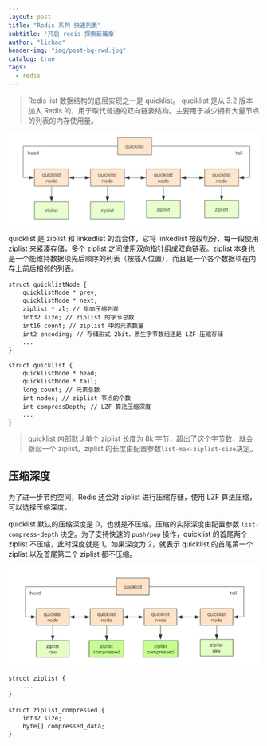 ```yaml
---
layout: post
title: "Redis 系列 快速列表"
subtitle: '开启 redis 探索新篇章'
author: "lichao"
header-img: "img/post-bg-rwd.jpg"
catalog: true
tags:
  - redis 
---
```


> Redis list 数据结构的底层实现之一是 quicklist。 quciklist 是从 3.2 版本加入 Redis 的，用于取代普通的双向链表结构。主要用于减少拥有大量节点的列表的内存使用量。

![快速列表](/img/redis/quicklist.png)

quicklist 是 ziplist 和 linkedlist 的混合体，它将 linkedlist 按段切分，每一段使用 ziplist 来紧凑存储，多个 ziplist 之间使用双向指针组成双向链表。ziplist 本身也是一个能维持数据项先后顺序的列表（按插入位置），而且是一个各个数据项在内存上前后相邻的列表。

```
struct quicklistNode {
    quicklistNode * prev;
    quicklistNode * next;
    ziplist * zl; // 指向压缩列表
    int32 size; // ziplist 的字节总数
    int16 count; // ziplist 中的元素数量
    int2 encoding; // 存储形式 2bit，原生字节数组还是 LZF 压缩存储
    ...
}
```

```
struct quicklist {
    quicklistNode * head;
    quicklistNode * tail;
    long count; // 元素总数
    int nodes; // ziplist 节点的个数
    int compressDepth; // LZF 算法压缩深度
    ...
}
```

> quicklist 内部默认单个 ziplist 长度为 8k 字节，超出了这个字节数，就会新起一个 ziplist。ziplist 的长度由配置参数```list-max-ziplist-size```决定。

## 压缩深度
为了进一步节约空间，Redis 还会对 ziplist 进行压缩存储，使用 LZF 算法压缩，可以选择压缩深度。

quicklist 默认的压缩深度是 0，也就是不压缩。压缩的实际深度由配置参数 ```list-compress-depth``` 决定。为了支持快速的 ```push/pop``` 操作，quicklist 的首尾两个 ziplist 不压缩，此时深度就是 1。如果深度为 2，就表示 quicklist 的首尾第一个 ziplist 以及首尾第二个 ziplist 都不压缩。

![quicklist压缩深度](/img/redis/quicklist压缩.png)

```
struct ziplist {
    ...
}

struct ziplist_compressed {
    int32 size;
    byte[] compressed_data;
}
```